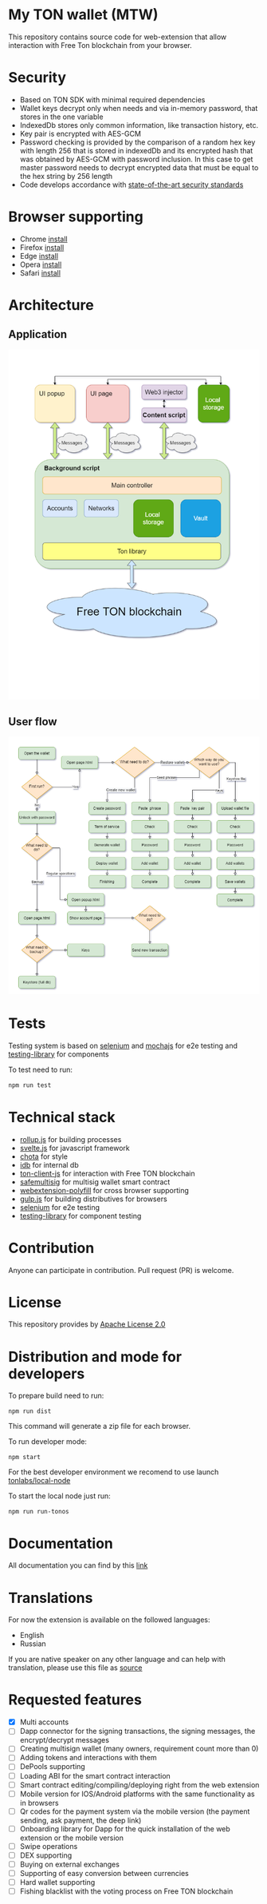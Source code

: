 # My TON wallet (MTW)

This repository contains source code for web-extension that allow interaction with Free Ton blockchain from your browser.

# Security

* Based on TON SDK with minimal required dependencies
* Wallet keys decrypt only when needs and via in-memory password, that stores in the one variable
* IndexedDb stores only common information, like transaction history, etc.
* Key pair is encrypted with AES-GCM
* Password checking is provided by the comparison of a random hex key with length 256 that is stored in indexedDb and its encrypted hash that was obtained by AES-GCM with password inclusion. In this case to get master password needs to decrypt encrypted data that must be equal to the hex string by 256 length
* Code develops accordance with [state-of-the-art security standards](https://developer.chrome.com/docs/extensions/mv3/security/)

# Browser supporting

* Chrome [install](https://chrome.google.com/webstore/detail/mtw/neopaklikggjkdflfmfebibdpcebomfh)
* Firefox [install](https://github.com/mytonwallet/web-extension/releases)
* Edge [install](https://github.com/mytonwallet/web-extension/releases)
* Opera [install](https://github.com/mytonwallet/web-extension/releases)
* Safari [install](https://github.com/mytonwallet/web-extension/releases)

# Architecture

## Application

<img src="docs/architecture.png" title="architecture My TON wallet"/>

## User flow

<img src="docs/user-flow.png" title="user flow My TON wallet"/>

# Tests

Testing system is based on [selenium](https://www.selenium.dev/) and [mochajs](https://mochajs.org/) for e2e testing and [testing-library](https://testing-library.com/docs/svelte-testing-library/intro) for components

To test need to run:

```bash
npm run test
```

# Technical stack

* [rollup.js](https://rollupjs.org/guide/en/) for building processes
* [svelte.js](https://svelte.dev/) for javascript framework
* [chota](https://alexxnb.github.io/svelte-chota) for style
* [idb](https://www.npmjs.com/package/idb) for internal db
* [ton-client-js](https://github.com/tonlabs/ton-client-js) for interaction with Free TON blockchain
* [safemultisig](https://github.com/tonlabs/ton-labs-contracts/tree/master/solidity/safemultisig) for multisig wallet smart contract
* [webextension-polyfill](https://github.com/mozilla/webextension-polyfill) for cross browser supporting
* [gulp.js](https://gulpjs.com/) for building distributives for browsers
* [selenium](https://www.selenium.dev/) for e2e testing
* [testing-library](https://testing-library.com/docs/svelte-testing-library/intro) for component testing

# Contribution

Anyone can participate in contribution. Pull request (PR) is welcome.

# License

This repository provides by [Apache License 2.0](LICENSE)

# Distribution and mode for developers

To prepare build need to run:

```
npm run dist
```

This command will generate a zip file for each browser.

To run developer mode:

```
npm start
```

For the best developer environment we recomend to use launch [tonlabs/local-node](https://hub.docker.com/r/tonlabs/local-node)

To start the local node just run:

```
npm run run-tonos
```

# Documentation

All documentation you can find by this [link](https://mytonwallet.com)

# Translations

For now the extension is available on the followed languages:
* English
* Russian

If you are native speaker on any other language and can help with translation, please use this file as [source](/src/assets/i18n/en.json)

# Requested features

- [x] Multi accounts
- [ ] Dapp connector for the signing transactions, the signing messages, the encrypt/decrypt messages
- [ ] Creating multisign wallet (many owners, requirement count more than 0)
- [ ] Adding tokens and interactions with them
- [ ] DePools supporting
- [ ] Loading ABI for the smart contract interaction
- [ ] Smart contract editing/compiling/deploying right from the web extension
- [ ] Mobile version for IOS/Android platforms with the same functionality as in browsers
- [ ] Qr codes for the payment system via the mobile version (the payment sending, ask payment, the deep link)
- [ ] Onboarding library for Dapp for the quick installation of the web extension or the mobile version
- [ ] Swipe operations
- [ ] DEX supporting
- [ ] Buying on external exchanges
- [ ] Supporting of easy conversion between currencies
- [ ] Hard wallet supporting
- [ ] Fishing blacklist with the voting process on Free TON blockchain
